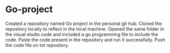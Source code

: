 # Go-project
Created a repository named Go project in the personal git hub. Cloned the repository locally to reflect in the local machine. Opened the same folder in the visual studio code and included a go programming file to include the code. Paste the code present in the repository and run it successfully. Push the code file on tot repository.
